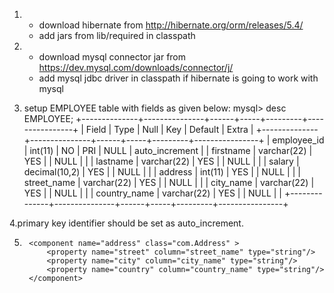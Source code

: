 1. * download hibernate from http://hibernate.org/orm/releases/5.4/
   * add jars from lib/required in classpath
2. * download mysql connector jar from https://dev.mysql.com/downloads/connector/j/
   * add mysql jdbc driver in classpath if hibernate is going to work with mysql

3.   setup EMPLOYEE table with fields as given below:
mysql> desc EMPLOYEE;
+--------------+---------------+------+-----+---------+----------------+
| Field        | Type          | Null | Key | Default | Extra          |
+--------------+---------------+------+-----+---------+----------------+
| employee_id  | int(11)       | NO   | PRI | NULL    | auto_increment |
| firstname    | varchar(22)   | YES  |     | NULL    |                |
| lastname     | varchar(22)   | YES  |     | NULL    |                |
| salary       | decimal(10,2) | YES  |     | NULL    |                |
| address      | int(11)       | YES  |     | NULL    |                |
| street_name  | varchar(22)   | YES  |     | NULL    |                |
| city_name    | varchar(22)   | YES  |     | NULL    |                |
| country_name | varchar(22)   | YES  |     | NULL    |                |
+--------------+---------------+------+-----+---------+----------------+


4.primary key identifier should be set as auto_increment.

5.
        <component name="address" class="com.Address" >
            <property name="street" column="street_name" type="string"/>
            <property name="city" column="city_name" type="string"/>
            <property name="country" column="country_name" type="string"/>
        </component>





